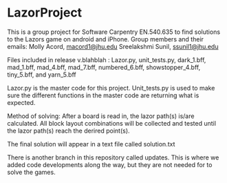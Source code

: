 # LazorProject

This is a group project for Software Carpentry EN.540.635 to find solutions to the Lazors game on android and iPhone.
Group members and their emails:
  Molly Acord, macord1@jhu.edu
  Sreelakshmi Sunil, ssunil1@jhu.edu

Files included in release v.blahblah : Lazor.py, unit_tests.py, dark_1.bff, mad_1.bff, mad_4.bff, mad_7.bff, numbered_6.bff, showstopper_4.bff, tiny_5.bff, and yarn_5.bff

Lazor.py is the master code for this project. Unit_tests.py is used to make sure the different functions in the master code are returning what is expected.

Method of solving: After a board is read in, the lazor path(s) is/are calculated. All block layout combinations will be collected and tested until the lazor path(s) reach the derired point(s). 

The final solution will appear in a text file called solution.txt

There is another branch in this repository called updates. This is where we added code developments along the way, but they are not needed for to solve the games.
